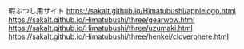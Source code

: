暇ぶつし用サイト
https://sakalt.github.io/Himatubushi/applelogo.html
https://sakalt.github.io/Himatubushi/three/gearwow.html
https://sakalt.github.io/Himatubushi/three/uzumaki.html
https://sakalt.github.io/Himatubushi/three/henkei/cloverphere.html
